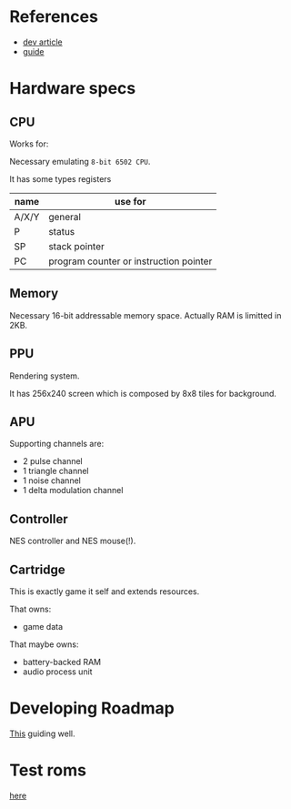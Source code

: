 # References
- [dev article](https://yizhang82.dev/nes-emu-overview)
- [guide](https://www.nesdev.org/wiki/NES_reference_guide)

# Hardware specs
## CPU
Works for:

Necessary emulating `8-bit 6502 CPU`.

It has some types registers

| name | use for |
| --- | --- |
| A/X/Y | general|
| P | status |
| SP | stack pointer |
| PC | program counter or instruction pointer |

## Memory
Necessary 16-bit addressable memory space.
Actually RAM is limitted in 2KB.

## PPU
Rendering system.

It has 256x240 screen which is composed by 8x8 tiles for background.

## APU
Supporting channels are:

- 2 pulse channel
- 1 triangle channel
- 1 noise channel
- 1 delta modulation channel

## Controller
NES controller and NES mouse(!).

## Cartridge
This is exactly game it self and extends resources.

That owns:
- game data

That maybe owns:
- battery-backed RAM
- audio process unit

# Developing Roadmap
[This](https://yizhang82.dev/nes-emu-overview#have-a-plan) guiding well.

# Test roms
[here](https://github.com/christopherpow/nes-test-roms)
